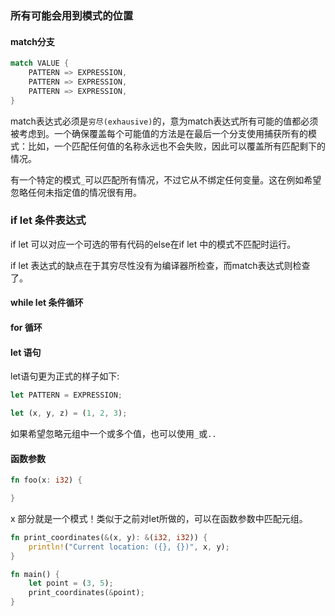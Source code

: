 ### 所有可能会用到模式的位置

#### match分支
```Rust
match VALUE {
    PATTERN => EXPRESSION,
    PATTERN => EXPRESSION,
    PATTERN => EXPRESSION,
}
```
match表达式必须是`穷尽(exhausive)`的，意为match表达式所有可能的值都必须被考虑到。一个确保覆盖每个可能值的方法是在最后一个分支使用捕获所有的模式：比如，一个匹配任何值的名称永远也不会失败，因此可以覆盖所有匹配剩下的情况。

有一个特定的模式`_`可以匹配所有情况，不过它从不绑定任何变量。这在例如希望忽略任何未指定值的情况很有用。

### if let 条件表达式
if let 可以对应一个可选的带有代码的else在if let 中的模式不匹配时运行。

if let 表达式的缺点在于其穷尽性没有为编译器所检查，而match表达式则检查了。

#### while let 条件循环

#### for 循环

#### let 语句
let语句更为正式的样子如下:
```Rust
let PATTERN = EXPRESSION;
```
```Rust
let (x, y, z) = (1, 2, 3);
```
如果希望忽略元组中一个或多个值，也可以使用`_`或`..`

#### 函数参数
```Rust
fn foo(x: i32) {

}
```
x 部分就是一个模式！类似于之前对let所做的，可以在函数参数中匹配元组。
```Rust
fn print_coordinates(&(x, y): &(i32, i32)) {
    println!("Current location: ({}, {})", x, y);
}

fn main() {
    let point = (3, 5);
    print_coordinates(&point);
}
```
